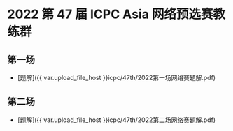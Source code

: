 # 2022 第 47 届 ICPC Asia 网络预选赛教练群

## 第一场

* [题解]({{ var.upload_file_host }}icpc/47th/2022第一场网络赛题解.pdf)

## 第二场

* [题解]({{ var.upload_file_host }}icpc/47th/2022第二场网络赛题解.pdf)

